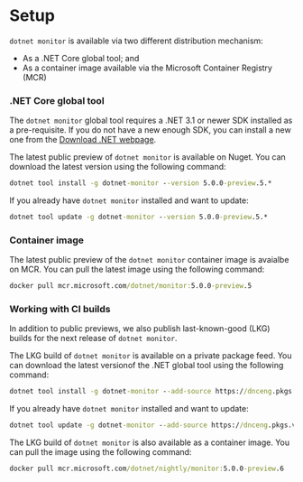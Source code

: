 # Setup

`dotnet monitor` is available via two different distribution mechanism:

- As a .NET Core global tool; and
- As a container image available via the Microsoft Container Registry (MCR)

### .NET Core global tool

The `dotnet monitor` global tool requires a .NET 3.1 or newer SDK installed as a pre-requisite. If you do not have a new enough SDK, you can install a new one from the [Download .NET webpage](https://dotnet.microsoft.com/download).

The latest public preview of `dotnet monitor` is available on Nuget. You can download the latest version using the following command:

```cmd
dotnet tool install -g dotnet-monitor --version 5.0.0-preview.5.*
```

If you already have `dotnet monitor` installed and want to update:

```cmd
dotnet tool update -g dotnet-monitor --version 5.0.0-preview.5.*
```

### Container image

The latest public preview of the `dotnet monitor` container image is avaialbe on MCR. You can pull the latest image using the following command:

```cmd
docker pull mcr.microsoft.com/dotnet/monitor:5.0.0-preview.5
```

### Working with CI builds

In addition to public previews, we also publish last-known-good (LKG) builds for the next release of `dotnet monitor`.

The LKG build of `dotnet monitor` is available on a private package feed. You can download the latest versionof the .NET global tool using the following command:

```cmd
dotnet tool install -g dotnet-monitor --add-source https://dnceng.pkgs.visualstudio.com/public/_packaging/dotnet-tools/nuget/v3/index.json --version 5.0.0-preview.6.*
```

If you already have `dotnet monitor` installed and want to update:

```cmd
dotnet tool update -g dotnet-monitor --add-source https://dnceng.pkgs.visualstudio.com/public/_packaging/dotnet-tools/nuget/v3/index.json --version 5.0.0-preview.6.*
```

The LKG build of `dotnet monitor` is also available as a container image. You can pull the image using the following command:

```cmd
docker pull mcr.microsoft.com/dotnet/nightly/monitor:5.0.0-preview.6
```
